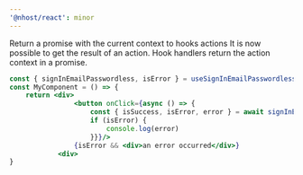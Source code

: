 ```yaml
---
'@nhost/react': minor
---
```


Return a promise with the current context to hooks actions
It is now possible to get the result of an action. Hook handlers return the action context in a promise.

```jsx
const { signInEmailPasswordless, isError } = useSignInEmailPasswordless()
const MyComponent = () => {
    return <div>
                <button onClick={async () => {
                    const { isSuccess, isError, error } = await signInEmailPasswordless('johan@ikea.se')
                    if (isError) {
                        console.log(error)
                    }}}/>
                {isError && <div>an error occurred</div>}
            <div>
}

```
